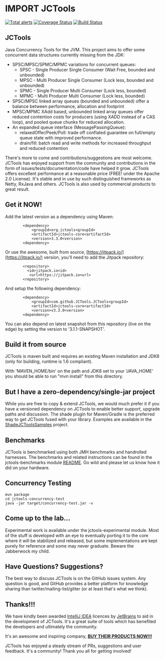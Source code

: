 # IMPORT JCTools

[![Total alerts](https://camo.githubusercontent.com/9474678877409097d26b5c1647abbd911fec808804b3c8b606dd4edb9c3469e6/68747470733a2f2f696d672e736869656c64732e696f2f6c67746d2f616c657274732f672f4a43546f6f6c732f4a43546f6f6c732e7376673f6c6f676f3d6c67746d266c6f676f57696474683d3138)](https://lgtm.com/projects/g/JCTools/JCTools/alerts/) [![Coverage Status](https://camo.githubusercontent.com/d0cdc3f4e273ab716616274b916262b5cda1f987d7673de72a71556109ffc7b0/68747470733a2f2f636f766572616c6c732e696f2f7265706f732f6769746875622f4a43546f6f6c732f4a43546f6f6c732f62616467652e7376673f6272616e63683d6d6173746572)](https://coveralls.io/github/JCTools/JCTools?branch=master) [![Build Status](https://camo.githubusercontent.com/1e39f1dd898c35f8ad63cb2885ee29c0fd2abcc57adebe869d6d4a2934628451/68747470733a2f2f7472617669732d63692e6f72672f4a43546f6f6c732f4a43546f6f6c732e7376673f6272616e63683d6d6173746572)](https://travis-ci.org/JCTools/JCTools)

## JCTools

Java Concurrency Tools for the JVM. This project aims to offer some concurrent data structures currently missing from the JDK:

* SPSC/MPSC/SPMC/MPMC variations for concurrent queues:
  * SPSC - Single Producer Single Consumer \(Wait Free, bounded and unbounded\)
  * MPSC - Multi Producer Single Consumer \(Lock less, bounded and unbounded\)
  * SPMC - Single Producer Multi Consumer \(Lock less, bounded\)
  * MPMC - Multi Producer Multi Consumer \(Lock less, bounded\)
* SPSC/MPSC linked array queues \(bounded and unbounded\) offer a balance between performance, allocation and footprint
* MPSC/MPMC XAdd based, unbounded linked array queues offer reduced contention costs for producers \(using XADD instead of a CAS loop\), and pooled queue chunks for reduced allocation.
* An expanded queue interface \(MessagePassingQueue\):
  * relaxedOffer/Peek/Poll: trade off conflated guarantee on full/empty queue state with improved performance.
  * drain/fill: batch read and write methods for increased throughput and reduced contention

There's more to come and contributions/suggestions are most welcome. JCTools has enjoyed support from the community and contributions in the form of issues/tests/documentation/code have helped it grow. JCTools offers excellent performance at a reasonable price \(FREE! under the Apache 2.0 License\). It's stable and in use by such distinguished frameworks as Netty, RxJava and others. JCTools is also used by commercial products to great result.

## Get it NOW!

Add the latest version as a dependency using Maven:

```markup
        <dependency>
            <groupId>org.jctools<groupId>
            <artifactId>jctools-core<artifactId>
            <version>3.3.0<version>
        <dependency>
```

Or use the awesome, built from source, [https://jitpack.io/](https://jitpack.io/) version, you'll need to add the Jitpack repository:

```markup
        <repository>
          <id>jitpack.io<id>
           <url>https://jitpack.io<url>
        <repository>
```

And setup the following dependency:

```markup
        <dependency>
            <groupId>com.github.JCTools.JCTools<groupId>
            <artifactId>jctools-core<artifactId>
            <version>v3.3.0<version>
        <dependency>
```

You can also depend on latest snapshot from this repository \(live on the edge\) by setting the version to '3.1.1-SNAPSHOT'.

## Build it from source

JCTools is maven built and requires an existing Maven installation and JDK8 \(only for building, runtime is 1.6 compliant\).

With 'MAVEN\_HOME/bin' on the path and JDK8 set to your 'JAVA\_HOME' you should be able to run "mvn install" from this directory.

## But I have a zero-dependency/single-jar project

While you are free to copy & extend JCTools, we would much prefer it if you have a versioned dependency on JCTools to enable better support, upgrade paths and discussion. The shade plugin for Maven/Gradle is the preferred way to get JCTools fused with your library. Examples are available in the [ShadeJCToolsSamples](https://github.com/JCTools/ShadeJCToolsSamples) project.

## Benchmarks

JCTools is benchmarked using both JMH benchmarks and handrolled harnesses. The benchmarks and related instructions can be found in the jctools-benchmarks module [README](https://github.com/JCTools/JCTools/blob/master/jctools-benchmarks/README.md). Go wild and please let us know how it did on your hardware.

## Concurrency Testing

```text
mvn package
cd jctools-concurrency-test
java -jar target/concurrency-test.jar -v
```

## Come up to the lab...

Experimental work is available under the jctools-experimental module. Most of the stuff is developed with an eye to eventually porting it to the core where it will be stabilized and released, but some implementations are kept purely for reference and some may never graduate. Beware the Jabberwock my child.

## Have Questions? Suggestions?

The best way to discuss JCTools is on the GitHub issues system. Any question is good, and GitHub provides a better platform for knowledge sharing than twitter/mailing-list/gitter \(or at least that's what we think\).

## Thanks!!!

We have kindly been awarded [IntelliJ IDEA](https://www.jetbrains.com/idea/) licences by [JetBrains](https://www.jetbrains.com/) to aid in the development of JCTools. It's a great suite of tools which has benefited the developers and ultimately the community.

It's an awesome and inspiring company, [**BUY THEIR PRODUCTS NOW!!!**](https://www.jetbrains.com/store/#edition=commercial)

JCTools has enjoyed a steady stream of PRs, suggestions and user feedback. It's a community! Thank you all for getting involved!

